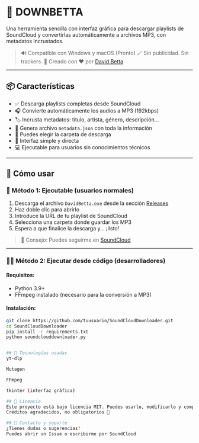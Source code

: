 # 🎵 DOWNBETTA

Una herramienta sencilla con interfaz gráfica para descargar playlists de SoundCloud y convertirlas automáticamente a archivos MP3, con metadatos incrustados.

> 🔊 Compatible con Windows y macOS  (Pronto)
> 🪄 Sin publicidad. Sin trackers. 
> 🧠 Creado con ❤️ por [David Betta](https://soundcloud.com/david-betta)

---

## 📦 Características

- ✅ Descarga playlists completas desde SoundCloud
- 🎧 Convierte automáticamente los audios a MP3 (192kbps)
- 🏷️ Incrusta metadatos: título, artista, género, descripción...
- 📄 Genera archivo `metadata.json` con toda la información
- 📁 Puedes elegir la carpeta de descarga
- 👤 Interfaz simple y directa
- 💻 Ejecutable para usuarios sin conocimientos técnicos

---

## 🚀 Cómo usar

### 🔁 Método 1: Ejecutable (usuarios normales)

1. Descarga el archivo `DavidBetta.exe` desde la sección [Releases](https://github.com/Linagg/DownBetta/releases)
2. Haz doble clic para abrirlo
3. Introduce la URL de tu playlist de SoundCloud
4. Selecciona una carpeta donde guardar los MP3
5. Espera a que finalice la descarga y... ¡listo!

> 🎵 Consejo: Puedes seguirme en [SoundCloud](https://soundcloud.com/david-betta)

---

### 🧑‍💻 Método 2: Ejecutar desde código (desarrolladores)

#### Requisitos:

- Python 3.9+
- FFmpeg instalado (necesario para la conversión a MP3)

#### Instalación:

```bash
git clone https://github.com/tuusuario/SoundCloudDownloader.git
cd SoundCloudDownloader
pip install -r requirements.txt
python soundclouddownloader.py


## 🧠 Tecnologías usadas
yt-dlp

Mutagen

FFmpeg

tkinter (interfaz gráfica)

## 📃 Licencia
Este proyecto está bajo licencia MIT. Puedes usarlo, modificarlo y compartirlo libremente.
Créditos agradecidos, no obligatorios 💖

## 💬 Contacto y soporte
¿Tienes dudas o sugerencias?
Puedes abrir un Issue o escribirme por SoundCloud
